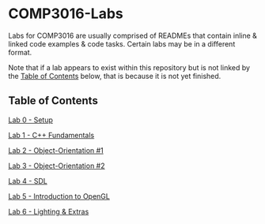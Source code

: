 # COMP3016-Labs
Labs for COMP3016 are usually comprised of READMEs that contain inline & linked code examples & code tasks. Certain labs may be in a different format.

Note that if a lab appears to exist within this repository but is not linked by the [Table of Contents](#table-of-contents) below, that is because it is not yet finished.

## Table of Contents
[Lab 0 - Setup](/Lab0/README.md)

[Lab 1 - C++ Fundamentals](/Lab1/README.md)

[Lab 2 - Object-Orientation #1](/Lab2/README.md)

[Lab 3 - Object-Orientation #2](/Lab3/README.md)

[Lab 4 - SDL](/Lab4/Lab%204.docx)

[Lab 5 - Introduction to OpenGL](/Lab5/README.md)

[Lab 6 - Lighting & Extras](/Lab6/README.md)